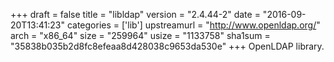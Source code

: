 +++
draft = false
title = "libldap"
version = "2.4.44-2"
date = "2016-09-20T13:41:23"
categories = ['lib']
upstreamurl = "http://www.openldap.org/"
arch = "x86_64"
size = "259964"
usize = "1133758"
sha1sum = "35838b035b2d8fc8efeaa8d428038c9653da530e"
+++
OpenLDAP library.